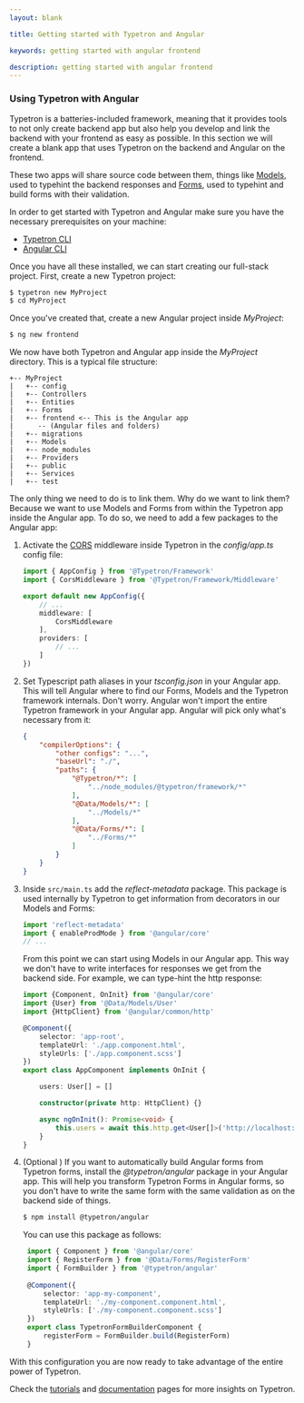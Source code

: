```yaml
---
layout: blank

title: Getting started with Typetron and Angular

keywords: getting started with angular frontend

description: getting started with angular frontend
---
```


### Using Typetron with Angular

Typetron is a batteries-included framework, meaning that it provides tools to not only create backend app but also help
you develop and link the backend with your frontend as easy as possible. In this section we will create a blank app that
uses Typetron on the backend and Angular on the frontend. 

These two apps will share source code between them, things like [Models](/docs/models), used to typehint the backend
responses and [Forms](/docs/forms), used to typehint and build forms with their validation.

In order to get started with Typetron and Angular make sure you have the necessary prerequisites on your machine:

- [Typetron CLI](/docs/installation)
- [Angular CLI](https://angular.io/cli)

Once you have all these installed, we can start creating our full-stack project. First, create a new Typetron project:

```bash
$ typetron new MyProject
$ cd MyProject
```

Once you've created that, create a new Angular project inside _MyProject_:

```bash
$ ng new frontend
```

We now have both Typetron and Angular app inside the _MyProject_ directory. This is a typical file structure:

```text
+-- MyProject
|   +-- config
|   +-- Controllers
|   +-- Entities
|   +-- Forms
|   +-- frontend <-- This is the Angular app
|      -- (Angular files and folders)
|   +-- migrations
|   +-- Models
|   +-- node_modules
|   +-- Providers
|   +-- public
|   +-- Services
|   +-- test
```

The only thing we need to do is to link them. Why do we want to link them? Because we want to use Models and Forms from
within the Typetron app inside the Angular app. To do so, we need to add a few packages to the Angular app:

1. Activate the [CORS](https://en.wikipedia.org/wiki/Cross-origin_resource_sharing) middleware inside Typetron in the
   _config/app.ts_ config file:
    ```ts
    import { AppConfig } from '@Typetron/Framework'
    import { CorsMiddleware } from '@Typetron/Framework/Middleware'
    
    export default new AppConfig({
        // ...
        middleware: [
            CorsMiddleware
        ],
        providers: [
            // ...
        ]
    })
    ```

2. Set Typescript path aliases in your _tsconfig.json_ in your Angular app. This will tell Angular where to find our
   Forms, Models and the Typetron framework internals. Don't worry. Angular won't import the entire Typetron framework
   in your Angular app. Angular will pick only what's necessary from it:
    ```json
    {
        "compilerOptions": {
            "other configs": "...",
            "baseUrl": "./",
            "paths": {
                "@Typetron/*": [
                    "../node_modules/@typetron/framework/*"
                ],
                "@Data/Models/*": [
                    "../Models/*"
                ],
                "@Data/Forms/*": [
                    "../Forms/*"
                ]
            }
        }
    }
    ```

3. Inside `src/main.ts` add the _reflect-metadata_ package. This package is used internally by Typetron to get
   information from decorators in our Models and Forms:
    ```ts
    import 'reflect-metadata'
    import { enableProdMode } from '@angular/core'
    // ...
    ```
   From this point we can start using Models in our Angular app. This way we don't have to write interfaces for
   responses we get from the backend side. For example, we can type-hint the http response:
    ```ts
    import {Component, OnInit} from '@angular/core'
    import {User} from '@Data/Models/User'
    import {HttpClient} from '@angular/common/http'
    
    @Component({
        selector: 'app-root',
        templateUrl: './app.component.html',
        styleUrls: ['./app.component.scss']
    })
    export class AppComponent implements OnInit {
    
        users: User[] = []
    
        constructor(private http: HttpClient) {}
    
        async ngOnInit(): Promise<void> {
            this.users = await this.http.get<User[]>('http://localhost:8000/users').toPromise()
        }
    } 
    ```

4. (Optional ) If you want to automatically build Angular forms from Typetron forms, install the _@typetron/angular_
   package in your Angular app. This will help you transform Typetron Forms in Angular forms, so you don't have to write
   the same form with the same validation as on the backend side of things.
   ```bash
   $ npm install @typetron/angular
   ```
   You can use this package as follows:
   ```ts
    import { Component } from '@angular/core'
    import { RegisterForm } from '@Data/Forms/RegisterForm'
    import { FormBuilder } from '@typetron/angular'
    
    @Component({
        selector: 'app-my-component',
        templateUrl: './my-component.component.html',
        styleUrls: ['./my-component.component.scss']
    })
    export class TypetronFormBuilderComponent {
        registerForm = FormBuilder.build(RegisterForm)
    }
   ```

With this configuration you are now ready to take advantage of the entire power of Typetron.

Check the [tutorials](/tutorials) and [documentation](/docs) pages for more insights on Typetron.
